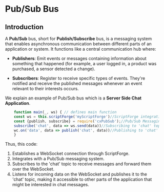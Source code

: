 # Pub/Sub Bus

## Introduction

A **Pub/Sub** bus, short for **Publish/Subscribe** bus, is a messaging system that enables asynchronous communication between different parts of an application or system. It functions like a central communication hub where:

* **Publishers**: Emit events or messages containing information about something that happened (for example, a user logged in, a product was purchased, a sensor detected a change).

* **Subscribers**: Register to receive specific types of events. They're notified and receive the published messages whenever an event relevant to their interests occurs.

We explain an example of Pub/Sub bus which is a **Server Side Chat Application**.

```js
    function main(_, ws) { // defines main function
	const ws = this.scriptForge('myScriptForge')//ScriptForge integration
	const {publish, subscribe} = require('cxPubSub');//Pub/Sub Messaging:
	subscribe('chat', data => ws.send(data))//Subscribing to 'chat' topic
	wc.on('data', data => publish('chat', data))//Publishing to 'chat' topic
	}
```

Thus, this code:

1. Establishes a WebSocket connection through ScriptForge.
2. Integrates with a Pub/Sub messaging system.
3. Subscribes to the 'chat' topic to receive messages and forward them over the WebSocket.
4. Listens for incoming data on the WebSocket and publishes it to the 'chat' topic, making it accessible to other parts of the application that might be interested in chat messages.

